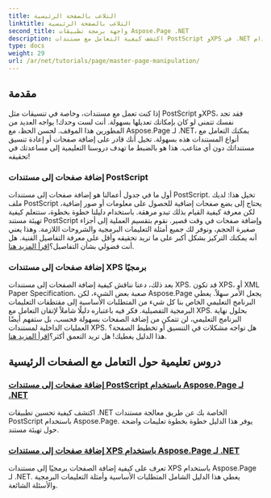 ```yaml
---
title: التلاعب بالصفحة الرئيسية
linktitle: التلاعب بالصفحة الرئيسية
second_title: واجهة برمجة تطبيقات Aspose.Page .NET
description: اكتشف كيفية التعامل مع مستندات PostScript وXPS في .NET باستخدام Aspose.Page. اتبع دروسنا التعليمية لتحسين قدرات تطبيقك.
type: docs
weight: 29
url: /ar/net/tutorials/page/master-page-manipulation/
---
```

## مقدمة

إذا كنت تعمل مع مستندات، وخاصة في تنسيقات مثل PostScript وXPS، فقد تجد نفسك تتمنى لو كان بإمكانك تعديلها بسهولة. أنت لست وحدك! يواجه العديد من المطورين هذا الموقف. لحسن الحظ، مع Aspose.Page لـ .NET، يمكنك التعامل مع أنواع المستندات هذه بسهولة. تخيل أنك قادر على إضافة صفحات أو إعادة تنسيق مستنداتك دون أي متاعب. هذا هو بالضبط ما تهدف دروسنا التعليمية إلى مساعدتك في تحقيقه!

### إضافة صفحات إلى مستندات PostScript

أول ما في جدول أعمالنا هو إضافة صفحات إلى مستندات PostScript. تخيل هذا: لديك ملف PostScript يحتاج إلى بضع صفحات إضافية للحصول على معلومات أو صور إضافية، لكن معرفة كيفية القيام بذلك تبدو مرهقة. باستخدام دليلنا خطوة بخطوة، ستتعلم كيفية تهيئة مستند PostScript وإضافة صفحات في وقت قصير. نقوم بتقسيم العملية إلى أجزاء صغيرة الحجم، ونوفر لك جميع أمثلة التعليمات البرمجية والشروحات اللازمة. وهذا يعني أنه يمكنك التركيز بشكل أكبر على ما تريد تحقيقه وأقل على معرفة التفاصيل الفنية. هل أنت فضولي بشأن التفاصيل؟[اقرأ المزيد هنا](./add-page-to-postscript-document/).

### إضافة صفحات إلى مستندات XPS برمجيًا

بعد ذلك، دعنا نناقش كيفية إضافة الصفحات إلى مستندات XPS. قد تكون XPS، أو XML Paper Specification، صعبة بعض الشيء، لكن Aspose.Page يجعل الأمر سهلاً. يغطي البرنامج التعليمي الخاص بنا كل شيء من المتطلبات الأساسية إلى مقتطفات التعليمات البرمجية التفصيلية. فكر فيه باعتباره دليلًا شاملاً لإتقان التعامل مع XPS. بحلول نهاية البرنامج التعليمي، لن تتمكن من إضافة الصفحات بسهولة فحسب، بل ستفهم أيضًا العمليات الداخلية لمستندات XPS. هل تواجه مشكلات في التنسيق أو تخطيط الصفحة؟ هذا الدليل يغطيك! هل تريد التعمق أكثر؟[اقرأ المزيد هنا](./adding-page-to-xps-document/).

## دروس تعليمية حول التعامل مع الصفحات الرئيسية
### [إضافة صفحات إلى مستندات PostScript باستخدام Aspose.Page لـ .NET](./add-page-to-postscript-document/)
اكتشف كيفية تحسين تطبيقات .NET الخاصة بك عن طريق معالجة مستندات PostScript باستخدام Aspose.Page. يوفر هذا الدليل خطوة بخطوة تعليمات واضحة حول تهيئة مستند.
### [إضافة صفحات إلى مستندات XPS باستخدام Aspose.Page لـ .NET](./adding-page-to-xps-document/)
تعرف على كيفية إضافة الصفحات برمجيًا إلى مستندات XPS باستخدام Aspose.Page لـ .NET. يغطي هذا الدليل الشامل المتطلبات الأساسية وأمثلة التعليمات البرمجية والأسئلة الشائعة.